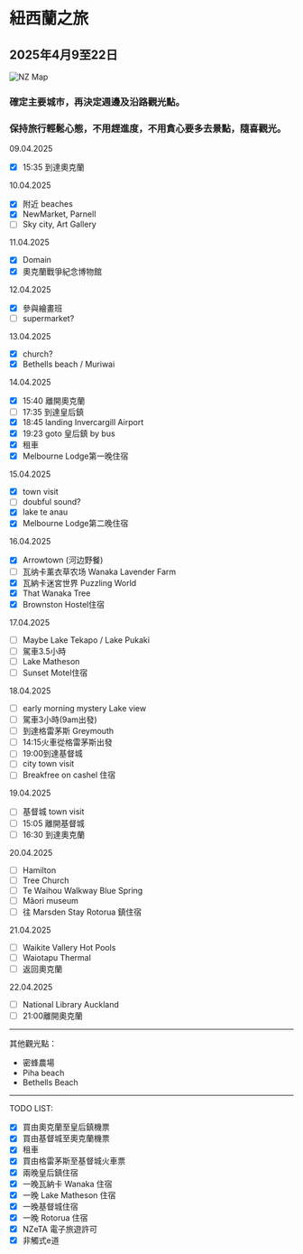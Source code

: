 # 紐西蘭之旅

## 2025年4月9至22日

![NZ Map](https://ichef.bbci.co.uk/ace/ws/800/cpsprodpb/D673/production/_128399845_bbcm_new-zealand_country_profile_map_240123.png.webp)

### 確定主要城巿，再決定週邊及沿路觀光點。

### 保持旅行輕鬆心態，不用趕進度，不用貪心要多去景點，隨喜觀光。

09.04.2025
- [x] 15:35 到達奧克蘭

10.04.2025
- [x] 附近 beaches
- [x] NewMarket, Parnell 
- [ ] Sky city, Art Gallery

11.04.2025
- [x] Domain
- [x] 奧克蘭戰爭紀念博物館

12.04.2025
- [x] 參與繪畫班
- [ ] supermarket?

13.04.2025
- [x] church?
- [x] Bethells beach / Muriwai

14.04.2025
- [x] 15:40 離開奧克蘭
- [ ] 17:35 到達皇后鎮
- [x] 18:45 landing Invercargill Airport
- [x] 19:23 goto 皇后鎮 by bus
- [x] 租車
- [x] Melbourne Lodge第一晚住宿

15.04.2025
- [x] town visit
- [ ] doubful sound?
- [x] lake te anau
- [x] Melbourne Lodge第二晚住宿

16.04.2025
- [x] Arrowtown (河边野餐)
- [ ] 瓦纳卡薰衣草农场 Wanaka Lavender Farm
- [x] 瓦納卡迷宮世界 Puzzling World
- [x] That Wanaka Tree
- [x] Brownston Hostel住宿

17.04.2025
- [ ] Maybe Lake Tekapo / Lake Pukaki
- [ ] 駕車3.5小時
- [ ] Lake Matheson
- [ ] Sunset Motel住宿

18.04.2025
- [ ] early morning mystery Lake view
- [ ] 駕車3小時(9am出發)
- [ ] 到達格雷茅斯 Greymouth
- [ ] 14:15火車從格雷茅斯出發
- [ ] 19:00到達基督城
- [ ] city town visit
- [ ] Breakfree on cashel 住宿

19.04.2025
- [ ] 基督城 town visit
- [ ] 15:05 離開基督城
- [ ] 16:30 到達奧克蘭

20.04.2025
- [ ] Hamilton
- [ ] Tree Church
- [ ] Te Waihou Walkway Blue Spring
- [ ] Mãori museum
- [ ] 往 Marsden Stay Rotorua 鎮住宿

21.04.2025
- [ ] Waikite Vallery Hot Pools
- [ ] Waiotapu Thermal
- [ ] 返回奧克蘭

22.04.2025
- [ ] National Library Auckland
- [ ] 21:00離開奧克蘭
----
其他觀光點：
- 密蜂農場
- Piha beach
- Bethells Beach
----
TODO LIST:
- [x] 買由奧克蘭至皇后鎮機票
- [x] 買由基督城至奧克蘭機票
- [x] 租車
- [x] 買由格雷茅斯至基督城火車票
- [x] 兩晚皇后鎮住宿
- [x] 一晚瓦納卡 Wanaka 住宿
- [x] 一晚 Lake Matheson 住宿
- [x] 一晚基督城住宿
- [x] 一晚 Rotorua 住宿
- [x] NZeTA 電子旅遊許可
- [x] 非觸式e道
